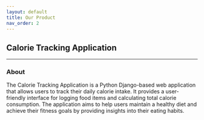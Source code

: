 ```yaml
---
layout: default
title: Our Product
nav_order: 2
---
```


## Calorie Tracking Application


---

### About

The Calorie Tracking Application is a Python Django-based web application that allows users to track their daily calorie intake.
It provides a user-friendly interface for logging food items and calculating total calorie consumption. 
The application aims to help users maintain a healthy diet and achieve their fitness goals by providing insights into their eating habits.